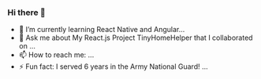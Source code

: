### Hi there 👋

- 🌱 I’m currently learning React Native and Angular...
- 💬 Ask me about My React.js Project TinyHomeHelper that I collaborated on ...
- 📫 How to reach me: ...
- ⚡ Fun fact: I served 6 years in the Army National Guard! ...

